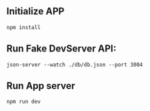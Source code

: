 ## Initialize APP
`npm install`        

## Run Fake DevServer API:
`json-server --watch ./db/db.json --port 3004`           

## Run App server
`npm run dev`         